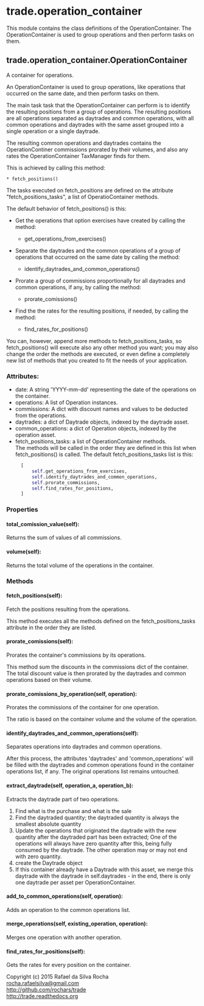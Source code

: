 # trade.operation_container

This module contains the class definitions of the OperationContainer.
The OperationContainer is used to group operations and then perform
tasks on them.


## trade.operation_container.OperationContainer
A container for operations.

An OperationContainer is used to group operations, like operations
that occurred on the same date, and then perform tasks on them.

The main task task that the OperationContainer can perform is to
identify the resulting positions from a group of operations. The
resulting positions are all operations separated as daytrades and
common operations, with all common operations and daytrades with
the same asset grouped into a single operation or a single
daytrade.

The resulting common operations and daytrades contains the
OperationContiner commissions prorated by their volumes, and also
any rates the OperationContainer TaxManager finds for them.

This is achieved by calling this method:

    * fetch_positions()

The tasks executed on fetch_positions are defined on the attribute
"fetch_positions_tasks", a list of OperatioContainer methods.

The default behavior of fetch_positions() is this:

- Get the operations that option exercises have created by calling the method:

    * get_operations_from_exercises()

- Separate the daytrades and the common operations of a group of
  operations that occurred on the same date by calling the method:

    * identify_daytrades_and_common_operations()

- Prorate a group of commissions proportionally for all daytrades and
  common operations, if any, by calling the method:

    * prorate_comissions()

- Find the the rates for the resulting positions, if needed, by calling
  the method:

    * find_rates_for_positions()

You can, however, append more methods to fetch_positions_tasks, so
fetch_positions() will execute also any other method you want; you may
also change the order the methods are executed, or even define a completely
new list of methods that you created to fit the needs of your application.

### Attributes:
+ date: A string 'YYYY-mm-dd' representing the date of the operations on the container.
+ operations: A list of Operation instances.
+ commissions: A dict with discount names and values to be deducted from the operations.
+ daytrades: a dict of Daytrade objects, indexed by the daytrade asset.
+ common_operations: a dict of Operation objects, indexed by the operation asset.
+ fetch_positions_tasks: a list of OperationContainer methods.  
  The methods will be called in the order they are defined in this list when
  fetch_positions() is called. The default fetch_positions_tasks list is this:
  ```python
    [
        self.get_operations_from_exercises,
        self.identify_daytrades_and_common_operations,
        self.prorate_commissions,
        self.find_rates_for_positions,
    ]
  ```

### Properties

#### total_comission_value(self):
Returns the sum of values of all commissions.

#### volume(self):
Returns the total volume of the operations in the container.

### Methods

#### fetch_positions(self):
Fetch the positions resulting from the operations.

This method executes all the methods defined on the
fetch_positions_tasks attribute in the order they are
listed.

#### prorate_comissions(self):
Prorates the container's commissions by its operations.

This method sum the discounts in the commissions dict of the
container. The total discount value is then prorated by the
daytrades and common operations based on their volume.

#### prorate_comissions_by_operation(self, operation):
Prorates the commissions of the container for one operation.

The ratio is based on the container volume and the volume of
the operation.

#### identify_daytrades_and_common_operations(self):
Separates operations into daytrades and common operations.

After this process, the attributes 'daytrades' and
'common_operations'  will be filled with the daytrades
and common operations found in the container operations list,
if any. The original operations list remains untouched.

#### extract_daytrade(self, operation_a, operation_b):
Extracts the daytrade part of two operations.

1. Find what is the purchase and what is the sale
2. Find the daytraded quantity; the daytraded
quantity is always the smallest absolute quantity
3. Update the operations that originated the
daytrade with the new quantity after the
daytraded part has been extracted; One of
the operations will always have zero
quantity after this, being fully consumed
by the daytrade. The other operation may or
may not end with zero quantity.
4. create the Daytrade object
5. If this container already have a Daytrade
with this asset, we merge this daytrade
with the daytrade in self.daytrades -
in the end, there is only one daytrade per
asset per OperationContainer.

#### add_to_common_operations(self, operation):
Adds an operation to the common operations list.

#### merge_operations(self, existing_operation, operation):
Merges one operation with another operation.

#### find_rates_for_positions(self):
Gets the rates for every position on the container.


Copyright (c) 2015 Rafael da Silva Rocha  
rocha.rafaelsilva@gmail.com  
http://github.com/rochars/trade  
http://trade.readthedocs.org  
